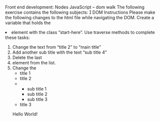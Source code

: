 Front end development: Nodes
JavaScript – dom walk
The following exercise contains the following subjects:
 DOM
Instructions
Please make the following changes to the html file while navigating the DOM.
Create a variable that holds the <li> element with the class “start-here”.
Use traverse methods to complete these tasks:

1. Change the text from “title 2” to “main title”
2. Add another sub title with the text “sub title 4”
3. Delete the last <li> element from the list.
4. Change the <title> element text to “Master Of The Dom”.
5. Change the text of the <p> element ot something else of your
   Note:
   On the next page you have the HTML code
   Submit the file to Hive.
   <!DOCTYPE html>
   <html lang="en">
   <head>
   <meta charset="UTF-8" />
   <meta name="viewport" content="width=device-width, initial-scale=1.0" />
   <title>Document</title>
   <script src="./script.js" defer></script>
   </head>
   <body>
   <ul>
   <li>title 1</li>
   <li class="start-here">title 2</li>
   <li>
   <ul>
   <li>sub title 1</li>
   <li>sub title 2</li>
   <li>sub title 3</li>
   </ul>
   </li>
   <li>title 3</li>
   </ul>
   <div>
   <p>Hello World!</p>
   </div>
   </body>
   </html>
